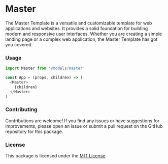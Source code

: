 # Master

The Master Template is a versatile and customizable template for web applications and websites. It provides a solid foundation for building modern and responsive user interfaces. Whether you are creating a simple landing page or a complex web application, the Master Template has got you covered.

### Usage

```js
import Master from '@models/master'

const App = (props, children) => (
  <Master>
    {children}
  </Master>
)
```

### Contributing

Contributions are welcome! If you find any issues or have suggestions for improvements, please open an issue or submit a pull request on the GitHub repository for this package.

### License

This package is licensed under the [MIT License](https://opensource.org/licenses/MIT).
